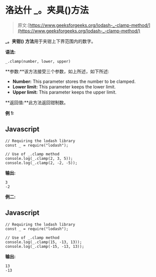 # 洛达什 _。夹具()方法

> 原文:[https://www.geeksforgeeks.org/lodash-_-clamp-method/](https://www.geeksforgeeks.org/lodash-_-clamp-method/)

**_。夹钳()** **方法**用于夹钳上下界范围内的数字。

**语法:**

```
_.clamp(number, lower, upper)

```

**参数:**该方法接受三个参数，如上所述，如下所述:

*   **Number:** This parameter stores the number to be clamped.
*   **Lower limit:** This parameter keeps the lower limit.
*   **Upper limit:** This parameter keeps the upper limit.

**返回值:**此方法返回钳制数。

**例 1:**

## Javascript

```
// Requiring the lodash library  
const _ = require("lodash");  

// Use of _.clamp method 
console.log(_.clamp(2, 3, 5)); 
console.log(_.clamp(2, -2, -5)); 
```

**输出:**

```
3
-2

```

**例二:**

## Javascript

```
// Requiring the lodash library  
const _ = require("lodash");  

// Use of _.clamp method 
console.log(_.clamp(15, -13, 13)); 
console.log(_.clamp(-15, -13, 13)); 
```

**输出:**

```
13
-13

```